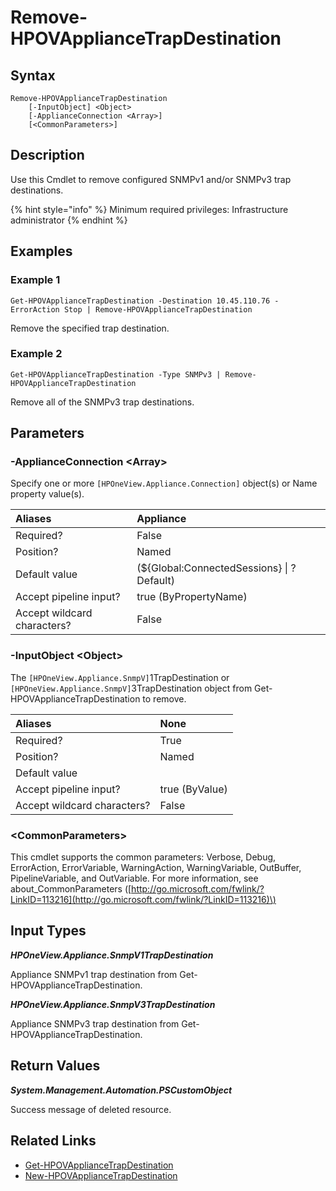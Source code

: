 ﻿---
description: Remove configured appliance SNMP trap destinations.
---

# Remove-HPOVApplianceTrapDestination

## Syntax

```text
Remove-HPOVApplianceTrapDestination
    [-InputObject] <Object>
    [-ApplianceConnection <Array>]
    [<CommonParameters>]
```

## Description

Use this Cmdlet to remove configured SNMPv1 and/or SNMPv3 trap destinations.

{% hint style="info" %}
Minimum required privileges: Infrastructure administrator
{% endhint %}

## Examples

###  Example 1 

```text
Get-HPOVApplianceTrapDestination -Destination 10.45.110.76 -ErrorAction Stop | Remove-HPOVApplianceTrapDestination
```

Remove the specified trap destination.

###  Example 2 

```text
Get-HPOVApplianceTrapDestination -Type SNMPv3 | Remove-HPOVApplianceTrapDestination
```

Remove all of the SNMPv3 trap destinations.

## Parameters

### -ApplianceConnection &lt;Array&gt;

Specify one or more `[HPOneView.Appliance.Connection]` object(s) or Name property value(s).

| Aliases | Appliance |
| :--- | :--- |
| Required? | False |
| Position? | Named |
| Default value | (${Global:ConnectedSessions} &vert; ? Default) |
| Accept pipeline input? | true (ByPropertyName) |
| Accept wildcard characters? | False |

### -InputObject &lt;Object&gt;

The `[HPOneView.Appliance.SnmpV]`1TrapDestination or `[HPOneView.Appliance.SnmpV]`3TrapDestination object from Get-HPOVApplianceTrapDestination to remove.

| Aliases | None |
| :--- | :--- |
| Required? | True |
| Position? | Named |
| Default value |  |
| Accept pipeline input? | true (ByValue) |
| Accept wildcard characters? | False |

### &lt;CommonParameters&gt;

This cmdlet supports the common parameters: Verbose, Debug, ErrorAction, ErrorVariable, WarningAction, WarningVariable, OutBuffer, PipelineVariable, and OutVariable. For more information, see about\_CommonParameters \([http://go.microsoft.com/fwlink/?LinkID=113216](http://go.microsoft.com/fwlink/?LinkID=113216)\)

## Input Types

_**HPOneView.Appliance.SnmpV1TrapDestination**_

Appliance SNMPv1 trap destination from Get-HPOVApplianceTrapDestination.

_**HPOneView.Appliance.SnmpV3TrapDestination**_

Appliance SNMPv3 trap destination from Get-HPOVApplianceTrapDestination.

## Return Values

_**System.Management.Automation.PSCustomObject**_

Success message of deleted resource.

## Related Links

* [Get-HPOVApplianceTrapDestination](get-hpovappliancetrapdestination.md)
* [New-HPOVApplianceTrapDestination](new-hpovappliancetrapdestination.md)

